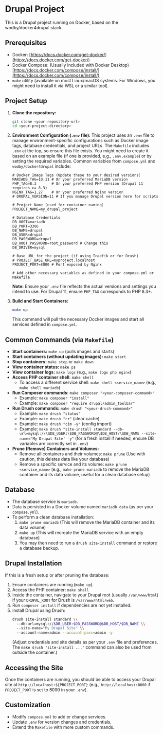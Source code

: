 # Drupal Project

This is a Drupal project running on Docker, based on the wodby/docker4drupal stack.

## Prerequisites

*   Docker: [https://docs.docker.com/get-docker/](https://docs.docker.com/get-docker/)
*   Docker Compose: (Usually included with Docker Desktop) [https://docs.docker.com/compose/install/](https://docs.docker.com/compose/install/)
*   `make` utility (available on most Linux/macOS systems. For Windows, you might need to install it via WSL or a similar tool).

## Project Setup

1.  **Clone the repository:**
    ```bash
    git clone <your-repository-url>
    cd <your-project-directory>
    ```

2.  **Environment Configuration (`.env` file):**
    This project uses an `.env` file to manage environment-specific configurations such as Docker image tags, database credentials, and project URLs.
    The `Makefile` includes `.env` at the top, so ensure this file exists.
    You might need to create it based on an example file (if one is provided, e.g., `.env.example`) or by setting the required variables. Common variables from `compose.yml` and `wodby/docker4drupal` include:

    ```env
    # Docker Image Tags (Update these to your desired versions)
    MARIADB_TAG=10.11 # Or your preferred MariaDB version
    PHP_TAG=8.3       # Or your preferred PHP version (Drupal 11 requires >= 8.3)
    NGINX_TAG=1.27    # Or your preferred Nginx version
    # DRUPAL_VERSION=11 # If you manage Drupal version here for scripts

    # Project Name (used for container naming)
    PROJECT_NAME=my_drupal_project

    # Database Credentials
    DB_HOST=mariadb
    DB_PORT=3306
    DB_NAME=drupal
    DB_USER=drupal
    DB_PASSWORD=drupal
    DB_ROOT_PASSWORD=root_password # Change this
    DB_DRIVER=mysql

    # Base URL for the project (if using Traefik or for Drush)
    # PROJECT_BASE_URL=myproject.localhost
    PROJECT_PORT=8000 # Port exposed by Nginx

    # Add other necessary variables as defined in your compose.yml or Makefile
    ```
    **Note:** Ensure your `.env` file reflects the actual versions and settings you intend to use. For Drupal 11, ensure `PHP_TAG` corresponds to PHP 8.3+.

3.  **Build and Start Containers:**
    ```bash
    make up
    ```
    This command will pull the necessary Docker images and start all services defined in `compose.yml`.

## Common Commands (via `Makefile`)

*   **Start containers:** `make up` (pulls images and starts)
*   **Start containers (without updating images):** `make start`
*   **Stop containers:** `make stop` or `make down`
*   **View container status:** `make ps`
*   **View container logs:** `make logs` (e.g., `make logs php nginx`)
*   **Access PHP container shell:** `make shell`
    *   To access a different service shell: `make shell <service_name>` (e.g., `make shell mariadb`)
*   **Run Composer commands:** `make composer "<your-composer-command>"`
    *   Example: `make composer "install"`
    *   Example: `make composer "require drupal/admin_toolbar"`
*   **Run Drush commands:** `make drush "<your-drush-command>"`
    *   Example: `make drush "status"`
    *   Example: `make drush "cr"` (clear cache)
    *   Example: `make drush "cim -y"` (config import)
    *   Example: `make drush "site-install standard --db-url=mysql://\$DB_USER:\$DB_PASSWORD@\$DB_HOST/\$DB_NAME --site-name='My Drupal Site' -y"` (for a fresh install if needed, ensure DB variables are correctly set in `.env`)
*   **Prune (Remove) Containers and Volumes:**
    *   Remove all containers and their volumes: `make prune` (Use with caution, this deletes data like your database)
    *   Remove a specific service and its volume: `make prune <service_name>` (e.g., `make prune mariadb` to remove the MariaDB container and its data volume, useful for a clean database setup)

## Database

*   The database service is `mariadb`.
*   Data is persisted in a Docker volume named `mariadb_data` (as per your `compose.yml`).
*   To perform a clean database installation:
    1.  `make prune mariadb` (This will remove the MariaDB container and its data volume)
    2.  `make up` (This will recreate the MariaDB service with an empty database)
    3.  You may then need to run a `drush site-install` command or restore a database backup.

## Drupal Installation

If this is a fresh setup or after pruning the database:

1.  Ensure containers are running (`make up`).
2.  Access the PHP container: `make shell`
3.  Inside the container, navigate to your Drupal root (usually `/var/www/html`) if your `DRUPAL_ROOT` for Drush is `/var/www/html/web`.
4.  Run `composer install` if dependencies are not yet installed.
5.  Install Drupal using Drush:
    ```bash
    drush site-install standard \\
      --db-url=mysql://$DB_USER:$DB_PASSWORD@$DB_HOST/$DB_NAME \\
      --site-name="My Drupal Site" \\
      --account-name=admin --account-pass=admin -y
    ```
    (Adjust credentials and site details as per your `.env` file and preferences. The `make drush "site-install ..."` command can also be used from outside the container.)

## Accessing the Site

Once the containers are running, you should be able to access your Drupal site at `http://localhost:${PROJECT_PORT}` (e.g., `http://localhost:8000` if `PROJECT_PORT` is set to 8000 in your `.env`).

## Customization

*   Modify `compose.yml` to add or change services.
*   Update `.env` for version changes and credentials.
*   Extend the `Makefile` with more custom commands. 
